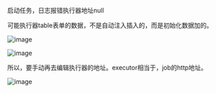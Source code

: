 启动任务，日志报错执行器地址null

可能执行器table表单的数据，不是自动注入插入的，而是初始化数据加的。

![image](https://user-images.githubusercontent.com/97614802/190946292-e6f16bba-5d0d-4642-8a86-030c236336b3.png)

![image](https://user-images.githubusercontent.com/97614802/190946331-a7320717-650b-4cd2-aef9-ed023a35758b.png)

所以，要手动再去编辑执行器的地址。executor相当于，job的http地址。

![image](https://user-images.githubusercontent.com/97614802/190946451-4da4c1cc-ad04-4f5a-9348-7c77f183bd1d.png)
